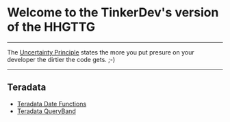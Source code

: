 # Welcome to the TinkerDev's version of the HHGTTG

***

The [Uncertainty Principle](https://en.wikipedia.org/wiki/Uncertainty_principle) states the more you put presure on your developer the dirtier the code gets. ;-)

***

## Teradata
- [Teradata Date Functions](teradata_date_functions.md)
- [Teradata QueryBand](teradata_queryband.md)








